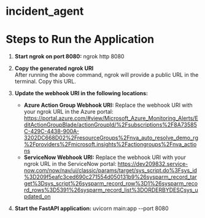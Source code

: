 # incident_agent

# Steps to Run the Application

1. **Start ngrok on port 8080:**
   ngrok http 8080

2. **Copy the generated ngrok URI**  
   After running the above command, ngrok will provide a public URL in the terminal. Copy this URL.

3. **Update the webhook URI in the following locations:**
   - **Azure Action Group Webhook URI:**
     Replace the webhook URI with your ngrok URL in the Azure portal:
     https://portal.azure.com/#view/Microsoft_Azure_Monitoring_Alerts/EditActionGroupBlade/actionGroupId/%2Fsubscriptions%2F8A73585C-429C-4438-900A-3202DC668D02%2FresourceGroups%2Fnva_auto_resolve_demo_rg%2Fproviders%2Fmicrosoft.insights%2Factiongroups%2Fnva_actions
   - **ServiceNow Webhook URI:**
     Replace the webhook URI with your ngrok URL in the ServiceNow portal:
     https://dev209832.service-now.com/now/nav/ui/classic/params/target/sys_script.do%3Fsys_id%3D209f5eafc3ced690c271554d050131b9%26sysparm_record_target%3Dsys_script%26sysparm_record_row%3D1%26sysparm_record_rows%3D5391%26sysparm_record_list%3DORDERBYDESCsys_updated_on

4. **Start the FastAPI application:**
   uvicorn main:app --port 8080
